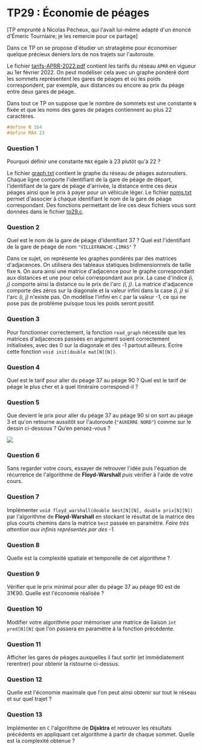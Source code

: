TP29 : Économie de péages
==

[TP emprunté à Nicolas Pécheux, qui l'avait lui-même adapté d'un
énoncé d'Émeric Tourniaire; je les remercie pour ce partage]

Dans ce TP on se propose d'étudier un stratagème pour économiser
quelque précieux deniers lors de nos trajets sur l'autoroute.

Le fichier [tarifs-APRR-2022.pdf](tarifs-APRR-2022.pdf) contient les
tarifs du réseau `APRR` en vigueur au 1er février 2022. On peut modéliser cela
avec un graphe pondéré dont les sommets représentent les gares de
péages et où les poids correspondent, par exemple, aux distances ou
encore au prix du péage entre deux gares de péage.

Dans tout ce TP on suppose que le nombre de sommets est une constante
`N` fixée et que les noms des gares de péages contiennent au plus
22 caractères.

```C
#define N 164
#define MAX 23
```

### Question 1
Pourquoi définir une constante `MAX` égale à 23 plutôt qu'à 22 ?

Le fichier [graph.txt](graph.txt) contient le graphe du réseau de péages
autoroutiers. Chaque ligne comporte l'identifiant de la gare de péage
de départ, l'identifiant de la gare de péage d'arrivée, la distance
entre ces deux péages ainsi que le prix à payer pour un véhicule
léger. Le fichier [noms.txt](noms.txt) permet d'associer à chaque identifiant
le nom de la gare de péage correspondant. Des fonctions permettant de
lire ces deux fichiers vous sont données dans le fichier [tp29.c](tp29.c).

### Question 2
Quel est le nom de la gare de péage d'identifiant 37 ? Quel est
l'identifiant de la gare de péage de nom `"VILLEFRANCHE-LIMAS"` ?

Dans ce sujet, on représente les graphes pondérés par des matrices
d'adjacences. On utilisera des tableaux statiques bidimensionnels de
taille fixe `N`. On aura ainsi une matrice d'adjacence pour le
graphe correspondant aux distances et une pour celui correspondant aux
prix. La case d'indice _(i, j)_ comporte ainsi la distance ou le prix
de l'arc _(i, j)_. La matrice d'adjacence comporte des zéros sur la
diagonale et la valeur infini dans la case _(i, j)_ si l'arc _(i,
j)_ n'existe pas. On modélise l'infini en `C` par la valeur -1,
ce qui ne pose pas de problème puisque tous les poids seront positif.

### Question 3
Pour fonctionner correctement, la fonction `read_graph` nécessite
que les matrices d'adjacences passées en argument soient correctement
initialisées, avec des 0 sur la diagonale et des -1 partout
ailleurs. Écrire cette fonction `void init(double mat[N][N])`.


### Question 4
Quel est le tarif pour aller du péage 37 au péage 90 ? Quel est le
tarif de péage le plus cher et à quel itinéraire correspond-il ?


### Question 5
Que devient le prix pour aller du péage 37 au péage 90 si on sort au
péage 3 et qu'on retourne aussitôt sur l'autoroute (`"AUXERRE NORD"`)
comme sur le dessin ci-dessous ? Qu’en pensez-vous ?

![](auxerre.png)

### Question 6
Sans regarder votre cours, essayer de retrouver l'idée puis l'équation
de récurrence de l'algorithme de **Floyd-Warshall** _puis_
vérifier à l'aide de votre cours.

### Question 7
Implémenter `void floyd_warshall(double best[N][N], double
  prix[N][N])` par l'algorithme de **Floyd-Warshall** en stockant
le résultat de la matrice des plus courts chemins dans la matrice
`best` passée en paramètre. _Faire très attention aux infinis
représentés par des -1._

### Question 8
Quelle est la complexité spatiale et temporelle de cet algorithme ?

### Question 9
Vérifier que le prix minimal pour aller du péage 37 au péage 90
est de 31€90. Quelle est l'économie réalisée ?

### Question 10
Modifier votre algorithme pour mémoriser une matrice de liaison
`int pred[N][N]` que l'on passera en paramètre à la fonction
précédente.

### Question 11
Afficher les gares de péages auxquelles il faut sortir (et
immédiatement rerentrer) pour obtenir la ristourne ci-dessus.

### Question 12
Quelle est l'économie maximale que l'on peut ainsi obtenir sur tout le
réseau et sur quel trajet ?

### Question 13
Implémenter en `C` l'algorithme de
**Dijsktra** et retrouver les résultats précédents en appliquant
cet algorithme à partir de chaque sommet. Quelle est la complexité
obtenue ?

